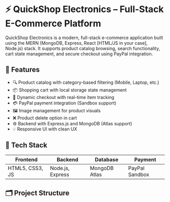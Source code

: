 # ⚡ QuickShop Electronics – Full-Stack E-Commerce Platform

QuickShop Electronics is a modern, full-stack e-commerce application built using the MERN (MongoDB, Express, React [HTML/JS in your case], Node.js) stack. It supports product catalog browsing, search functionality, cart state management, and secure checkout using PayPal integration.

## 📌 Features

- 🔍 Product catalog with category-based filtering (Mobile, Laptop, etc.)
- 📦 Shopping cart with local storage state management
- 🧾 Dynamic checkout with real-time item tracking
- 💳 PayPal payment integration (Sandbox support)
- 🖼️ Image management for product visuals
- ❌ Product delete option in cart
- ⚙️ Backend with Express.js and MongoDB (Atlas support)
- 💡 Responsive UI with clean UX


## 🚀 Tech Stack

| Frontend      | Backend       | Database   | Payment         |
|---------------|---------------|------------|-----------------|
| HTML5, CSS3, JS | Node.js, Express | MongoDB Atlas | PayPal Sandbox  |


## 🗂️ Project Structure

